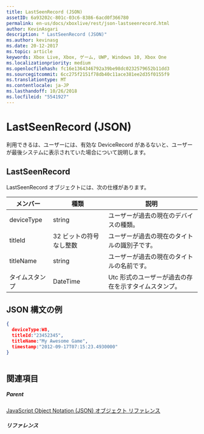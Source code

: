 ```yaml
---
title: LastSeenRecord (JSON)
assetID: 6a93202c-801c-03c6-8386-6acd0f366780
permalink: en-us/docs/xboxlive/rest/json-lastseenrecord.html
author: KevinAsgari
description: " LastSeenRecord (JSON)"
ms.author: kevinasg
ms.date: 20-12-2017
ms.topic: article
keywords: Xbox Live, Xbox, ゲーム, UWP, Windows 10, Xbox One
ms.localizationpriority: medium
ms.openlocfilehash: fc16e1364346792a39be98dc0232579652b11dd3
ms.sourcegitcommit: 6cc275f2151f78db40c11ace381ee2d35f0155f9
ms.translationtype: MT
ms.contentlocale: ja-JP
ms.lasthandoff: 10/26/2018
ms.locfileid: "5541927"
---
```

# <a name="lastseenrecord-json"></a>LastSeenRecord (JSON)
利用できるは、ユーザーには、有効な DeviceRecord があるないと、ユーザーが最後システムに表示されていた場合について説明します。 
<a id="ID4EN"></a>

 
## <a name="lastseenrecord"></a>LastSeenRecord
 
LastSeenRecord オブジェクトには、次の仕様があります。
 
| メンバー| 種類| 説明| 
| --- | --- | --- | 
| deviceType| string| ユーザーが過去の現在のデバイスの種類。| 
| titleId| 32 ビットの符号なし整数| ユーザーが過去の現在のタイトルの識別子です。| 
| titleName| string| ユーザーが過去の現在のタイトルの名前です。| 
| タイムスタンプ| DateTime| Utc 形式のユーザーが過去の存在を示すタイムスタンプ。| 
  
<a id="ID4EHC"></a>

 
## <a name="sample-json-syntax"></a>JSON 構文の例
 

```json
{
  deviceType:W8,    
  titleId:"23452345",
  titleName:"My Awesome Game",
  timestamp:"2012-09-17T07:15:23.4930000"
}
    
```

  
<a id="ID4EQC"></a>

 
## <a name="see-also"></a>関連項目
 
<a id="ID4ESC"></a>

 
##### <a name="parent"></a>Parent 

[JavaScript Object Notation (JSON) オブジェクト リファレンス](atoc-xboxlivews-reference-json.md)

  
<a id="ID4E5C"></a>

 
##### <a name="reference"></a>リファレンス   